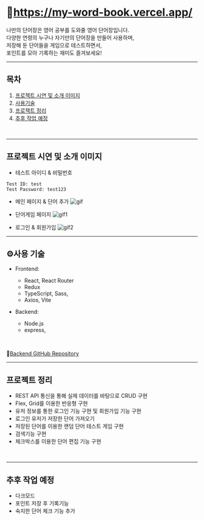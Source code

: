 # 📘https://my-word-book.vercel.app/
나만의 단어장은 영어 공부를 도와줄 영어 단어장입니다.<br>
다양한 연령의 누구나 자기만의 단어장을 만들어 사용하며,<br>
저장해 둔 단어들을 게임으로 테스트하면서,<br>
포인트를 모아 기록하는 재미도 즐겨보세요!<br>

---
## 목차
1. [프로젝트 시연 및 소개 이미지](#프로젝트-시연-및-소개-이미지)
3. [사용기술](#사용-기술)
4. [프로젝트 정리](#프로젝트-정리)
5. [추후 작업 예정](#추후-작업-예정)

<br>

---
## 프로젝트 시연 및 소개 이미지
- 테스트 아이디 & 비밀번호
```
Test ID: test
Test Password: test123
```

- 메인 페이지 & 단어 추가
![gif](https://github.com/Shape2ee/Word-book/assets/94235862/2c0cf23e-95dc-46c1-a8a5-040b2d4fa57e)

- 단어게임 페이지
![gif1](https://github.com/Shape2ee/Word-book/assets/94235862/87bd7f16-673c-4a36-8acb-c729591bd298)

- 로그인 & 회원가입
![gif2](https://github.com/Shape2ee/Word-book/assets/94235862/253e79f6-981e-4cba-b4df-f41cc097fc59)

---
## ⚙사용 기술

- Frontend:
  - React, React Router
  - Redux
  - TypeScript, Sass,
  - Axios, Vite
  
- Backend:
  - Node.js 
  - express,
<br>

📂[Backend GitHub Repository](https://github.com/Shape2ee/node-word-book)
<br>

---
## 프로젝트 정리
- REST API 통신을 통해 실제 데이터를 바탕으로 CRUD 구현
- Flex, Grid를 이용한 반응형 구현
- 유저 정보를 통한 로그인 기능 구현 및 회원가입 기능 구현
- 로그인 유저가 저장한 단어 가져오기
- 저장된 단어를 이용한 랜덤 단어 테스트 게임 구현
- 검색기능 구현
- 체크박스를 이용한 단어 편집 기능 구현

<br>

---
## 추후 작업 예정
- 다크모드
- 포인트 저장 후 기록기능
- 숙지한 단어 체크 기능 추가
